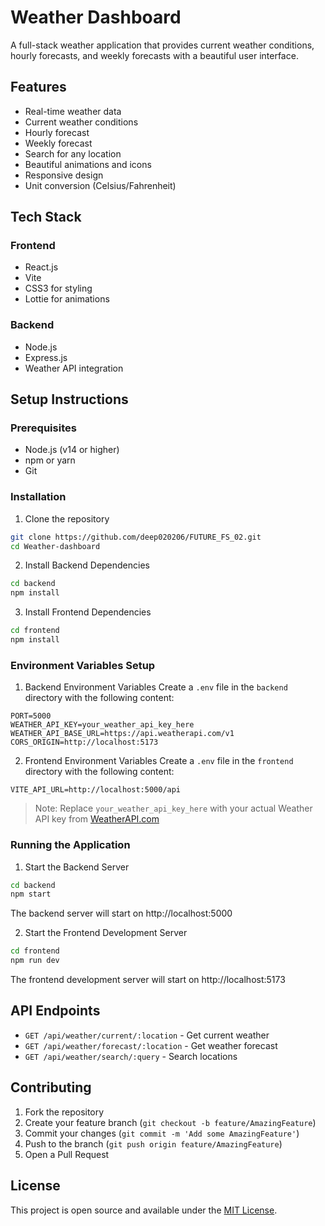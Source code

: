 # Weather Dashboard

A full-stack weather application that provides current weather conditions, hourly forecasts, and weekly forecasts with a beautiful user interface.

## Features

- Real-time weather data
- Current weather conditions
- Hourly forecast
- Weekly forecast
- Search for any location
- Beautiful animations and icons
- Responsive design
- Unit conversion (Celsius/Fahrenheit)

## Tech Stack

### Frontend
- React.js
- Vite
- CSS3 for styling
- Lottie for animations

### Backend
- Node.js
- Express.js
- Weather API integration

## Setup Instructions

### Prerequisites
- Node.js (v14 or higher)
- npm or yarn
- Git

### Installation

1. Clone the repository
```bash
git clone https://github.com/deep020206/FUTURE_FS_02.git
cd Weather-dashboard
```

2. Install Backend Dependencies
```bash
cd backend
npm install
```

3. Install Frontend Dependencies
```bash
cd frontend
npm install
```

### Environment Variables Setup

1. Backend Environment Variables
Create a `.env` file in the `backend` directory with the following content:
```
PORT=5000
WEATHER_API_KEY=your_weather_api_key_here
WEATHER_API_BASE_URL=https://api.weatherapi.com/v1
CORS_ORIGIN=http://localhost:5173
```

2. Frontend Environment Variables
Create a `.env` file in the `frontend` directory with the following content:
```
VITE_API_URL=http://localhost:5000/api
```

> Note: Replace `your_weather_api_key_here` with your actual Weather API key from [WeatherAPI.com](https://www.weatherapi.com/)

### Running the Application

1. Start the Backend Server
```bash
cd backend
npm start
```
The backend server will start on http://localhost:5000

2. Start the Frontend Development Server
```bash
cd frontend
npm run dev
```
The frontend development server will start on http://localhost:5173

## API Endpoints

- `GET /api/weather/current/:location` - Get current weather
- `GET /api/weather/forecast/:location` - Get weather forecast
- `GET /api/weather/search/:query` - Search locations

## Contributing

1. Fork the repository
2. Create your feature branch (`git checkout -b feature/AmazingFeature`)
3. Commit your changes (`git commit -m 'Add some AmazingFeature'`)
4. Push to the branch (`git push origin feature/AmazingFeature`)
5. Open a Pull Request

## License

This project is open source and available under the [MIT License](LICENSE).
